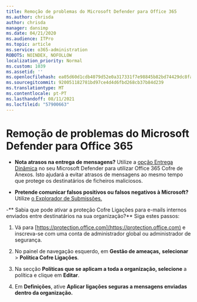 ```yaml
---
title: Remoção de problemas do Microsoft Defender para Office 365
ms.author: chrisda
author: chrisda
manager: dansimp
ms.date: 04/21/2020
ms.audience: ITPro
ms.topic: article
ms.service: o365-administration
ROBOTS: NOINDEX, NOFOLLOW
localization_priority: Normal
ms.custom: 1039
ms.assetid: ''
ms.openlocfilehash: ea05d60d1cdb4079d52e0a317331f7e98845b82bd74429dc8fa63377c2527a74
ms.sourcegitcommit: 920051182781bd97ce4d4d6fbd268cb37b84d239
ms.translationtype: MT
ms.contentlocale: pt-PT
ms.lasthandoff: 08/11/2021
ms.locfileid: "57900663"
---
```

# <a name="troubleshooting-microsoft-defender-for-office-365"></a>Remoção de problemas do Microsoft Defender para Office 365

- **Nota atrasos na entrega de mensagens?** Utilize a [opção Entrega Dinâmica](https://docs.microsoft.com/microsoft-365/security/office-365-security/dynamic-delivery-and-previewing) no seu Microsoft Defender para utilizar Office 365 Cofre de Anexos. Isto ajudará a evitar atrasos de mensagens ao mesmo tempo que protege os destinatários de ficheiros maliciosos.

- **Pretende comunicar falsos positivos ou falsos negativos à Microsoft?** Utilize [o Explorador de Submissões.](https://protection.office.com/reportsubmission)

-** Sabia que pode ativar a proteção Cofre Ligações para e-mails internos enviados entre destinatários na sua organização?** Siga estes passos:

  1. Vá para [https://protection.office.com](https://protection.office.com) e inscreva-se com uma conta de administrador global ou administrador de segurança.

  2. No painel de navegação esquerdo, em **Gestão de ameaças,** **selecionar** \> **Política Cofre Ligações**.

  3. Na secção **Políticas que se aplicam a toda a organização, selecione** a política e clique em **Editar**.

  4. Em **Definições**, ative **Aplicar ligações seguras a mensagens enviadas dentro da organização.**
